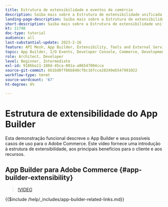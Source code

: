 ```yaml
---
title: Estrutura de extensibilidade e eventos de comércio
description: Saiba mais sobre a Estrutura de extensibilidade unificada e a noite de comércio
landing-page-description: Saiba mais sobre a Estrutura de extensibilidade unificada e a noite de comércio
short-description: Saiba mais sobre a Estrutura de extensibilidade unificada e a noite de comércio
kt: 11740
doc-type: tutorial
audience: all
last-substantial-update: 2023-2-16
feature: API Mesh, App Builder, Extensibility, Tools and External Services, Eventing, Backend Development
topic: App Builder, I/O Events, Developer Console, Commerce, Development, Integrations
role: Architect, Developer
level: Beginner, Intermediate
exl-id: 9186ba11-180d-45ca-801a-a86547084cca
source-git-commit: 6b1bd8ff86b840cf8c16fcce20249eb547991022
workflow-type: tm+mt
source-wordcount: '67'
ht-degree: 0%

---
```


# Estrutura de extensibilidade do App Builder

Esta demonstração funcional descreve o App Builder e seus possíveis casos de uso para o Adobe Commerce. Este vídeo fornece uma introdução à estrutura de extensibilidade, aos principais benefícios para o cliente e aos recursos.

## App Builder para Adobe Commerce {#app-builder-extensibility}

>[!VIDEO](https://video.tv.adobe.com/v/3447483?learn=on&captions=por_br)

{{$include /help/_includes/app-builder-related-links.md}}
